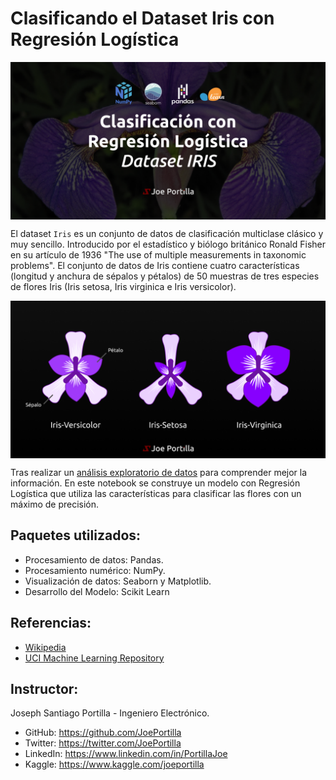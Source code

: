 # Clasificando el Dataset Iris con Regresión Logística

<img src="img\iris_lr_github.png" width="800" alt="logo" style="display:block;margin:auto;">

El dataset `Iris` es un conjunto de datos de clasificación multiclase clásico y muy sencillo. Introducido por el estadístico y biólogo británico Ronald Fisher en su artículo de 1936 "The use of multiple measurements in taxonomic problems". El conjunto de datos de Iris contiene cuatro características (longitud y anchura de sépalos y pétalos) de 50 muestras de tres especies de flores Iris (Iris setosa, Iris virginica e Iris versicolor).

<img src="img\iris_flowers.png" width="800" alt="logo" style="display:block;margin:auto;">

Tras realizar un [análisis exploratorio de datos](https://www.kaggle.com/code/joeportilla/analisis-exploratorio-de-datos-dataset-iris/) para comprender mejor la información. En este notebook se construye un modelo con Regresión Logística que utiliza las características para clasificar las flores con un máximo de precisión.

## Paquetes utilizados:
- Procesamiento de datos: Pandas.
- Procesamiento numérico: NumPy.
- Visualización de datos: Seaborn y Matplotlib.
- Desarrollo del Modelo: Scikit Learn

## Referencias:
- [Wikipedia](https://es.wikipedia.org/wiki/Conjunto_de_datos_flor_iris)
- [UCI Machine Learning Repository](https://archive.ics.uci.edu/ml/datasets/Iris/)

## Instructor:
Joseph Santiago Portilla - Ingeniero Electrónico.
- GitHub: https://github.com/JoePortilla
- Twitter: https://twitter.com/JoePortilla
- LinkedIn: https://www.linkedin.com/in/PortillaJoe
- Kaggle: https://www.kaggle.com/joeportilla
